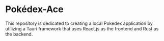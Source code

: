 # Pokédex-Ace

This repository is dedicated to creating a local Pokedex application by utilizing a Tauri framework that uses React.js as the frontend and Rust as the backend.
